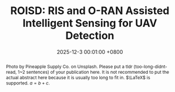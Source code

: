 ---
title:          "ROISD: RIS and O-RAN Assisted Intelligent Sensing for UAV Detection"
date:           2025-12-3 00:01:00 +0800
selected:       true
pub:            "IEEE Annual Congress on Artificial Intelligence of Things (AIoT)"
# pub_pre:        "Submitted to "
# pub_post:       'Under review.'
pub_last:       ' <span class="badge badge-pill badge-publication badge-success">Spotlight</span>'
pub_date:       "2025"
semantic_scholar_id: 204e3073870fae3d05bcbc2f6a8e263d9b72e776  # use this to retrieve citation count
abstract: >-
  Photo by Pineapple Supply Co. on Unsplash. Please put a tldr (too-long-didnt-read, 1~2 sentences) of your publication here. It is not recommended to put the actual abstract here because it is usually too long to fit in. $\LaTeX$ is supported. $a=b+c$.
cover:          /assets/images/covers/cover3.jpg
authors:
  - Xiaochan Xue#
  - Shucheng Yu#
  - Saurabh Parkar 
  - Yao Zheng
links:
  Paper: 
  Code: https://github.com/Luna-Xue
  # Unsplash: https://unsplash.com/photos/sliced-in-half-pineapple--_PLJZmHZzk
---